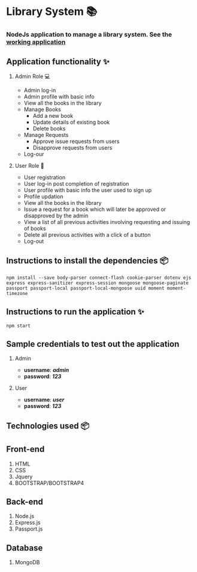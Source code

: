 # Library System :books:
### NodeJs application to manage a library system. See the [working application](https://node-library-service.herokuapp.com/)

## Application functionality :sparkles:
1. Admin Role :computer:
   - Admin log-in
   - Admin profile with basic info
   - View all the books in the library
   - Manage Books
     - Add a new book
     - Update details of existing book
     - Delete books
   - Manage Requests
     - Approve issue requests from users
     - Disapprove requests from users
   - Log-our

2. User Role :bust_in_silhouette:
   - User registration
   - User log-in post completion of registration
   - User profile with basic info the user used to sign up
   - Profile updation 
   - View all the books in the library
   - Issue a request for a book which will later be approved or disapproved by the admin
   - View a list of all previous activities involving requesting and issuing of books
   - Delete all previous activities with a click of a button
   - Log-out    


## Instructions to install the dependencies :package:
```
npm install --save body-parser connect-flash cookie-parser dotenv ejs express express-sanitizer express-session mongoose mongoose-paginate passport passport-local passport-local-mongoose uuid moment moment-timezone
```

## Instructions to run the application :sparkles:
```
npm start
```

## Sample credentials to test out the application
1. Admin
   - **username**: **_admin_**
   - **password**: **_123_**  

2. User
   - **username**: **_user_**
   - **password**: **_123_**  


## Technologies used :package: 
## Front-end 
1. HTML
2. CSS
3. Jquery
4. BOOTSTRAP/BOOTSTRAP4

## Back-end
1. Node.js
2. Express.js
3. Passport.js

## Database
1. MongoDB

